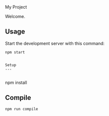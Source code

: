 My Project

 
Welcome.

Usage
---
 
Start the development server with this command:
 
```
npm start
   
    
Setup
---
     
```
npm install

Compile
---
 
```
npm run compile